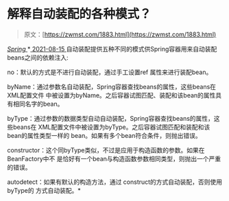 <!--yml
category: 未分类
date: 0001-01-01 00:00:00
-->

# 解释自动装配的各种模式？

> 原文：[https://zwmst.com/1883.html](https://zwmst.com/1883.html)

   [ *Spring* ](https://zwmst.com/spring)*[ <time datetime="2021-08-15T16:45:04+08:00"> 2021-08-15 </time> ](https://zwmst.com/1883.html)  自动装配提供五种不同的模式供Spring容器用来自动装配beans之间的依赖注入:

no：默认的方式是不进行自动装配，通过手工设置ref 属性来进行装配bean。

byName：通过参数名自动装配，Spring容器查找beans的属性，这些beans在XML配置文件 中被设置为byName。之后容器试图匹配、装配和该bean的属性具有相同名字的bean。

byType：通过参数的数据类型自动自动装配，Spring容器查找beans的属性，这些beans在 XML配置文件中被设置为byType。之后容器试图匹配和装配和该bean的属性类型一样的 bean。如果有多个bean符合条件，则抛出错误。

constructor：这个同byType类似，不过是应用于构造函数的参数。如果在BeanFactory中不 是恰好有一个bean与构造函数参数相同类型，则抛出一个严重的错误。

autodetect：如果有默认的构造方法，通过 construct的方式自动装配，否则使用 byType的 方式自动装配。*